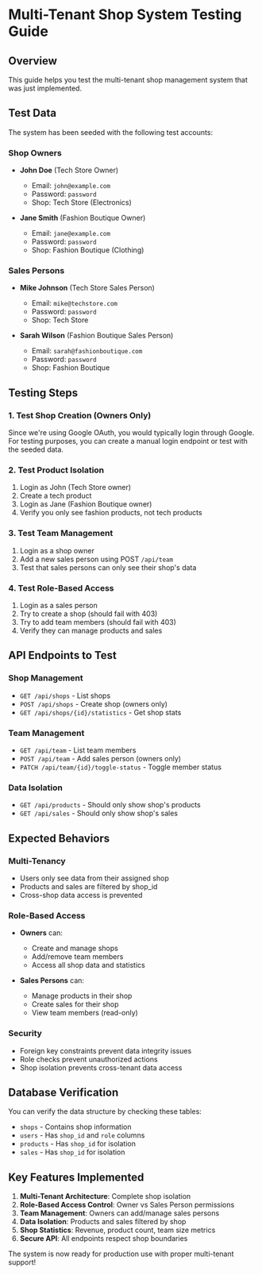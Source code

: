 # Multi-Tenant Shop System Testing Guide

## Overview
This guide helps you test the multi-tenant shop management system that was just implemented.

## Test Data
The system has been seeded with the following test accounts:

### Shop Owners
- **John Doe** (Tech Store Owner)
  - Email: `john@example.com`
  - Password: `password`
  - Shop: Tech Store (Electronics)

- **Jane Smith** (Fashion Boutique Owner)
  - Email: `jane@example.com`
  - Password: `password`
  - Shop: Fashion Boutique (Clothing)

### Sales Persons
- **Mike Johnson** (Tech Store Sales Person)
  - Email: `mike@techstore.com`
  - Password: `password`
  - Shop: Tech Store

- **Sarah Wilson** (Fashion Boutique Sales Person)
  - Email: `sarah@fashionboutique.com`
  - Password: `password`
  - Shop: Fashion Boutique

## Testing Steps

### 1. Test Shop Creation (Owners Only)
Since we're using Google OAuth, you would typically login through Google. For testing purposes, you can create a manual login endpoint or test with the seeded data.

### 2. Test Product Isolation
1. Login as John (Tech Store owner)
2. Create a tech product
3. Login as Jane (Fashion Boutique owner)
4. Verify you only see fashion products, not tech products

### 3. Test Team Management
1. Login as a shop owner
2. Add a new sales person using POST `/api/team`
3. Test that sales persons can only see their shop's data

### 4. Test Role-Based Access
1. Login as a sales person
2. Try to create a shop (should fail with 403)
3. Try to add team members (should fail with 403)
4. Verify they can manage products and sales

## API Endpoints to Test

### Shop Management
- `GET /api/shops` - List shops
- `POST /api/shops` - Create shop (owners only)
- `GET /api/shops/{id}/statistics` - Get shop stats

### Team Management
- `GET /api/team` - List team members
- `POST /api/team` - Add sales person (owners only)
- `PATCH /api/team/{id}/toggle-status` - Toggle member status

### Data Isolation
- `GET /api/products` - Should only show shop's products
- `GET /api/sales` - Should only show shop's sales

## Expected Behaviors

### Multi-Tenancy
- Users only see data from their assigned shop
- Products and sales are filtered by shop_id
- Cross-shop data access is prevented

### Role-Based Access
- **Owners** can:
  - Create and manage shops
  - Add/remove team members
  - Access all shop data and statistics
  
- **Sales Persons** can:
  - Manage products in their shop
  - Create sales for their shop
  - View team members (read-only)

### Security
- Foreign key constraints prevent data integrity issues
- Role checks prevent unauthorized actions
- Shop isolation prevents cross-tenant data access

## Database Verification
You can verify the data structure by checking these tables:
- `shops` - Contains shop information
- `users` - Has `shop_id` and `role` columns
- `products` - Has `shop_id` for isolation
- `sales` - Has `shop_id` for isolation

## Key Features Implemented

1. **Multi-Tenant Architecture**: Complete shop isolation
2. **Role-Based Access Control**: Owner vs Sales Person permissions
3. **Team Management**: Owners can add/manage sales persons
4. **Data Isolation**: Products and sales filtered by shop
5. **Shop Statistics**: Revenue, product count, team size metrics
6. **Secure API**: All endpoints respect shop boundaries

The system is now ready for production use with proper multi-tenant support!
